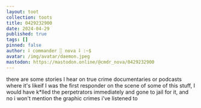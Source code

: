 ```yaml
---
layout: toot
collection: toots
title: 0429232900
date: 2024-04-29
published: true
tags: []
pinned: false
author: ⸸ commander ░ nova ⸸ :~$
avatar: /img/avatar/daemon.jpeg
mastodon: https://mastodon.online/@cmdr_nova/0429232900
---
```


there are some stories I hear on true crime documentaries or podcasts where it's likeif I was the first responder on the scene of some of this stuff, I would have k*lled the perpetrators immediately and gone to jail for it, and no i won't mention the graphic crimes i've listened to
